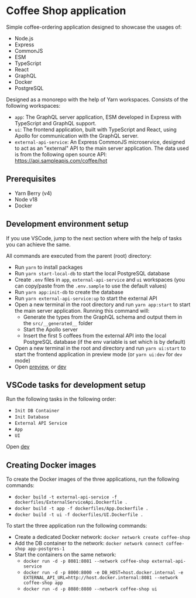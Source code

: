 # Coffee Shop application

Simple coffee-ordering application designed to showcase the usages of:

- Node.js
- Express
- CommonJS
- ESM
- TypeScript
- React
- GraphQL
- Docker
- PostgreSQL

Designed as a monorepo with the help of Yarn workspaces.
Consists of the following workspaces:

- `app`: The GraphQL server application, ESM developed in Express with TypeScript and GraphQL support.
- `ui`: The frontend application, built with TypeScript and React, using Apollo for communication with the GraphQL server.
- `external-api-service`: An Express CommonJS microservice, designed to act as an "external" API to the main server application. The data used is from the following open source API: <https://api.sampleapis.com/coffee/hot>

## Prerequisites

- Yarn Berry (v4)
- Node v18
- Docker

## Development environment setup

If you use VSCode, jump to the next section where with the help of tasks you can achieve the same.

All commands are executed from the parent (root) directory:

- Run `yarn` to install packages
- Run `yarn start-local-db` to start the local PostgreSQL database
- Create `.env` files in `app`, `external-api-service` and `ui` workspaces (you can copy/paste from the `.env.sample` to use the default values)
- Run `yarn app:init-db` to create the database
- Run `yarn external-api-service:up` to start the external API
- Open a new terminal in the root directory and run `yarn app:start` to start the main server application. Running this command will:
  - Generate the types from the GraphQL schema and output them in the `src/__generated__` folder
  - Start the Apollo server
  - Insert the first 5 coffees from the external API into the local PostgreSQL database (if the env variable is set which is by default)
- Open a new terminal in the root and directory and run `yarn ui:start` to start the frontend application in preview mode (or `yarn ui:dev` for `dev` mode)
- Open [preview](http://localhost:4173/), or [dev](http://localhost:5174/)

## VSCode tasks for development setup

Run the following tasks in the following order:

- `Init DB Container`
- `Init Database`
- `External API Service`
- `App`
- `UI`

Open [dev](http://localhost:5174/)

## Creating Docker images

To create the Docker images of the three applications, run the following commands:

- `docker build -t external-api-service -f dockerfiles/ExternalServiceApi.Dockerfile .`
- `docker build -t app -f dockerfiles/App.Dockerfile .`
- `docker build -t ui -f dockerfiles/UI.Dockerfile .`

To start the three application run the following commands:

- Create a dedicated Docker network: `docker network create coffee-shop`
- Add the DB container to the network: `docker network connect coffee-shop app-postgres-1`
- Start the containers on the same network:
  - `docker run -d -p 8081:8081 --network coffee-shop external-api-service`
  - `docker run -d -p 8000:8000 -e DB_HOST=host.docker.internal -e EXTERNAL_API_URL=http://host.docker.internal:8081 --network coffee-shop app`
  - `docker run -d -p 8080:8080 --network coffee-shop ui`
